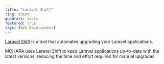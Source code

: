 ```yaml
---
title: "Laravel Shift"
ring: adopt
quadrant: tools
featured: true
tags: [Web Development]
---
```


[Laravel Shift](https://laravelshift.com/) is a tool that automates upgrading your Laravel applications.

MOHARA uses Laravel Shift to keep Laravel applications up-to-date with the latest versions, reducing the time and effort required for manual upgrades.
